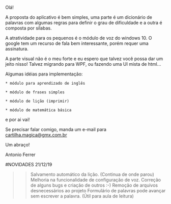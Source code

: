 ﻿Olá!

A proposta do aplicativo é bem simples, uma parte é um dicionário de palavras com algumas regras para definir o grau de dificuldade e a outra é composta por sílabas.

A atratividade para os pequenos é o módulo de voz do windows 10. O google tem um recurso de fala bem interessante, porém requer uma assinatura.

A parte visual não é o meu forte e eu espero que talvez você possa dar um jeito nisso! Talvez migrando para WPF, ou fazendo uma UI mista de html... 

Algumas idéias para implementação: 

	* módulo para aprendizado de inglês

	* módulo de frases simples

	* módulo de lição (imprimir)

	* módulo de matemática básica

e por ai vai!

Se precisar falar comigo, manda um e-mail para cartilha.magica@gmx.com.br

Um abraço!

Antonio Ferrer

#NOVIDADES
21/12/19
>> Salvamento automático da lição. (Continua de onde parou)
>> Melhoria na funcionalidade de configuração de voz.
>> Correção de alguns bugs e criação de outros :-)
>> Remoção de arquivos desnecessários ao projeto
>> Formulário de palavras pode avançar sem escrever a palavra. (Útil para aula de leitura)
